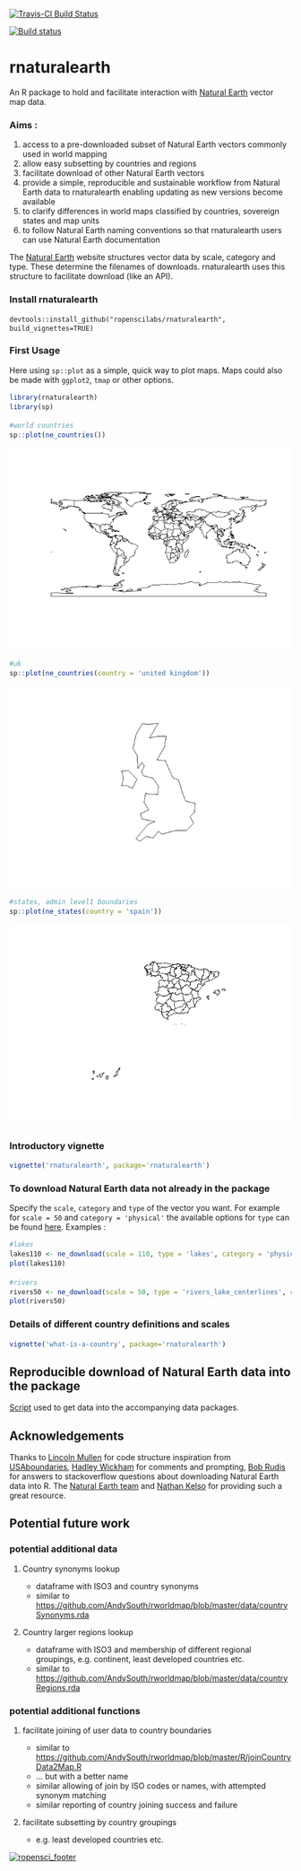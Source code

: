<!-- README.md is generated from README.Rmd. Please edit that file -->
[![Travis-CI Build Status](https://travis-ci.org/AndySouth/rnaturalearth.svg?branch=master)](https://travis-ci.org/AndySouth/rnaturalearth)

[![Build status](https://ci.appveyor.com/api/projects/status/yp26qgeb1iligrpp?svg=true)](https://ci.appveyor.com/project/AndySouth/rnaturalearth)

rnaturalearth
=============

An R package to hold and facilitate interaction with [Natural Earth](http://www.naturalearthdata.com/) vector map data.

### Aims :

1.  access to a pre-downloaded subset of Natural Earth vectors commonly used in world mapping
2.  allow easy subsetting by countries and regions
3.  facilitate download of other Natural Earth vectors
4.  provide a simple, reproducible and sustainable workflow from Natural Earth data to rnaturalearth enabling updating as new versions become available
5.  to clarify differences in world maps classified by countries, sovereign states and map units
6.  to follow Natural Earth naming conventions so that rnaturalearth users can use Natural Earth documentation

The [Natural Earth](http://www.naturalearthdata.com/) website structures vector data by scale, category and type. These determine the filenames of downloads. rnaturalearth uses this structure to facilitate download (like an API).

### Install rnaturalearth

    devtools::install_github("ropenscilabs/rnaturalearth", build_vignettes=TRUE)

### First Usage

Here using `sp::plot` as a simple, quick way to plot maps. Maps could also be made with `ggplot2`, `tmap` or other options.

``` r
library(rnaturalearth)
library(sp)

#world countries
sp::plot(ne_countries())
```

![](README-unnamed-chunk-2-1.png)<!-- -->

``` r
#uk
sp::plot(ne_countries(country = 'united kingdom'))
```

![](README-unnamed-chunk-2-2.png)<!-- -->

``` r
#states, admin level1 boundaries
sp::plot(ne_states(country = 'spain')) 
```

![](README-unnamed-chunk-2-3.png)<!-- -->

### Introductory vignette

``` r
vignette('rnaturalearth', package='rnaturalearth')
```

### To download Natural Earth data not already in the package

Specify the `scale`, `category` and `type` of the vector you want. For example for `scale = 50` and `category = 'physical'` the available options for `type` can be found [here](http://www.naturalearthdata.com/downloads/50m-physical-vectors/). Examples :

``` r
#lakes
lakes110 <- ne_download(scale = 110, type = 'lakes', category = 'physical')
plot(lakes110)

#rivers
rivers50 <- ne_download(scale = 50, type = 'rivers_lake_centerlines', category = 'physical')
plot(rivers50)
```

### Details of different country definitions and scales

``` r
vignette('what-is-a-country', package='rnaturalearth')
```

Reproducible download of Natural Earth data into the package
------------------------------------------------------------

[Script](https://github.com/ropenscilabs/rnaturalearthdata/blob/master/data-raw/data_download_script.r) used to get data into the accompanying data packages.

Acknowledgements
----------------

Thanks to [Lincoln Mullen](https://github.com/lmullen) for code structure inspiration from [USAboundaries](https://github.com/ropensci/USAboundaries), [Hadley Wickham](https://github.com/hadley) for comments and prompting, [Bob Rudis](https://github.com/hrbrmstr) for answers to stackoverflow questions about downloading Natural Earth data into R. The [Natural Earth team](http://www.naturalearthdata.com/about/contributors/) and [Nathan Kelso](https://github.com/nvkelso) for providing such a great resource.

Potential future work
---------------------

### potential additional data

1.  Country synonyms lookup
    -   dataframe with ISO3 and country synonyms
    -   similar to <https://github.com/AndySouth/rworldmap/blob/master/data/countrySynonyms.rda>

2.  Country larger regions lookup
    -   dataframe with ISO3 and membership of different regional groupings, e.g. continent, least developed countries etc.
    -   similar to <https://github.com/AndySouth/rworldmap/blob/master/data/countryRegions.rda>

### potential additional functions

1.  facilitate joining of user data to country boundaries
    -   similar to <https://github.com/AndySouth/rworldmap/blob/master/R/joinCountryData2Map.R>
    -   ... but with a better name
    -   similar allowing of join by ISO codes or names, with attempted synonym matching
    -   similar reporting of country joining success and failure

2.  facilitate subsetting by country groupings
    -   e.g. least developed countries etc.

[![ropensci\_footer](http://ropensci.org/public_images/github_footer.png)](http://ropensci.org)
